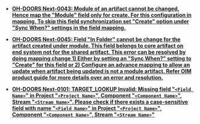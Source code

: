 

- **[OH-DOORS Next-0043: Module of an artifact cannot be changed, Hence map the "Module" field only for create. For this configuration in mapping, To skip this field synchronization set "Create" option under "Sync When?" settings in the field mapping.](../doorsng/oh-doors-next-0043.md)**

- **[OH-DOORS Next-0045: Field "In Folder" cannot be change for the artifact created under module. This field belongs to core artifact on end system not for the shared artifact. This error can be resolved by doing mapping change 1) Either by setting an "Sync When?" setting to "Create" for this field or 2) Configure an advance mapping to allow an update when artifact being updated is not a module artifact. Refer OIM product guide for more details over an error and resolution.](../doorsng/oh-doors-next-0045.md)**

- **[OH-DOORS Next-0101: TARGET_LOOKUP Invalid: Missing field "`<Field Name>`" in Project "`<Project Name>`", Component "`<Component Name>`", Stream "`<Stream Name>`". Please check if there exists a case-sensitive field with name "`<Field Name>`" in Project "`<Project Name>`", Component "`<Component Name>`", Stream "`<Stream Name>`"](../doorsng/oh-doors-next-0101.md)**
